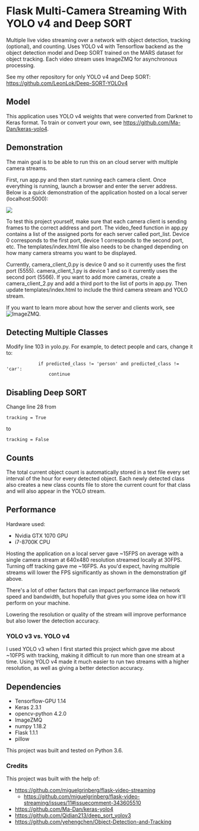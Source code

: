 # Flask Multi-Camera Streaming With YOLO v4 and Deep SORT
Multiple live video streaming over a network with object detection, tracking (optional), and counting. Uses YOLO v4 with Tensorflow backend as the object detection model and Deep SORT trained on the MARS dataset for object tracking. Each video stream uses ImageZMQ for asynchronous processing.

See my other repository for only YOLO v4 and Deep SORT:
https://github.com/LeonLok/Deep-SORT-YOLOv4

## Model
This application uses YOLO v4 weights that were converted from Darknet to Keras format. To train or convert your own, see https://github.com/Ma-Dan/keras-yolo4.

## Demonstration
The main goal is to be able to run this on an cloud server with multiple camera streams.

First, run app.py and then start running each camera client. Once everything is running, launch a browser and enter the server address. Below is a quick demonstration of the application hosted on a local server (localhost:5000):

![](demonstration.gif)

To test this project yourself, make sure that each camera client is sending frames to the correct address and port. The video_feed function in app.py contains a list of the assigned ports for each server called port_list. Device 0 corresponds to the first port, device 1 corresponds to the second port, etc. The templates/index.html file also needs to be changed depending on how many camera streams you want to be displayed.

Currently, camera_client_0.py is device 0 and so it currently uses the first port (5555). camera_client_1.py is device 1 and so it currently uses the second port (5566). If you want to add more cameras, create a camera_client_2.py and add a third port to the list of ports in app.py. Then update templates/index.html to include the third camera stream and YOLO stream.

If you want to learn more about how the server and clients work, see ![ImageZMQ](https://github.com/jeffbass/imagezmq).

## Detecting Multiple Classes
Modify line 103 in yolo.py. For example, to detect people and cars, change it to:
```
            if predicted_class != 'person' and predicted_class != 'car':
                continue
```

## Disabling Deep SORT
Change line 28 from 
```
tracking = True
```
to
```
tracking = False
```

## Counts
The total current object count is automatically stored in a text file every set interval of the hour for every detected object. Each newly detected class also creates a new class counts file to store the current count for that class and will also appear in the YOLO stream. 

## Performance
Hardware used:
* Nvidia GTX 1070 GPU
* i7-8700K CPU

Hosting the application on a local server gave ~15FPS on average with a single camera stream at 640x480 resolution streamed locally at 30FPS. Turning off tracking gave me ~16FPS. As you'd expect, having multiple streams will lower the FPS significantly as shown in the demonstration gif above.

There's a lot of other factors that can impact performance like network speed and bandwidth, but hopefully that gives you some idea on how it'll perform on your machine.

Lowering the resolution or quality of the stream will improve performance but also lower the detection accuracy. 

### YOLO v3 vs. YOLO v4
I used YOLO v3 when I first started this project which gave me about ~10FPS with tracking, making it difficult to run more than one stream at a time. Using YOLO v4 made it much easier to run two streams with a higher resolution, as well as giving a better detection accuracy.

## Dependencies
* Tensorflow-GPU 1.14
* Keras 2.3.1
* opencv-python 4.2.0
* ImageZMQ
* numpy 1.18.2
* Flask 1.1.1
* pillow

This project was built and tested on Python 3.6.

### Credits
This project was built with the help of:
* https://github.com/miguelgrinberg/flask-video-streaming
  * https://github.com/miguelgrinberg/flask-video-streaming/issues/11#issuecomment-343605510
* https://github.com/Ma-Dan/keras-yolo4
* https://github.com/Qidian213/deep_sort_yolov3
* https://github.com/yehengchen/Object-Detection-and-Tracking
